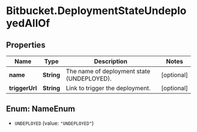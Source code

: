 # Bitbucket.DeploymentStateUndeployedAllOf

## Properties

Name | Type | Description | Notes
------------ | ------------- | ------------- | -------------
**name** | **String** | The name of deployment state (UNDEPLOYED). | [optional] 
**triggerUrl** | **String** | Link to trigger the deployment. | [optional] 



## Enum: NameEnum


* `UNDEPLOYED` (value: `"UNDEPLOYED"`)




